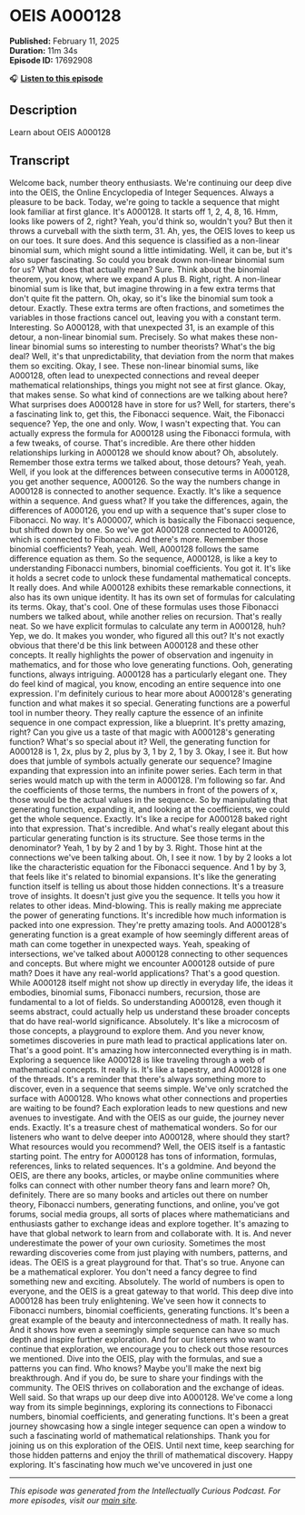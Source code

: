 # OEIS A000128

**Published:** February 11, 2025  
**Duration:** 11m 34s  
**Episode ID:** 17692908

🎧 **[Listen to this episode](https://intellectuallycurious.buzzsprout.com/2529712/episodes/17692908-oeis-a000128)**

## Description

Learn about OEIS A000128

## Transcript

Welcome back, number theory enthusiasts. We're continuing our deep dive into the OEIS, the Online Encyclopedia of Integer Sequences. Always a pleasure to be back. Today, we're going to tackle a sequence that might look familiar at first glance. It's A000128. It starts off 1, 2, 4, 8, 16. Hmm, looks like powers of 2, right? Yeah, you'd think so, wouldn't you? But then it throws a curveball with the sixth term, 31. Ah, yes, the OEIS loves to keep us on our toes. It sure does. And this sequence is classified as a non-linear binomial sum, which might sound a little intimidating. Well, it can be, but it's also super fascinating. So could you break down non-linear binomial sum for us? What does that actually mean? Sure. Think about the binomial theorem, you know, where we expand A plus B. Right, right. A non-linear binomial sum is like that, but imagine throwing in a few extra terms that don't quite fit the pattern. Oh, okay, so it's like the binomial sum took a detour. Exactly. These extra terms are often fractions, and sometimes the variables in those fractions cancel out, leaving you with a constant term. Interesting. So A000128, with that unexpected 31, is an example of this detour, a non-linear binomial sum. Precisely. So what makes these non-linear binomial sums so interesting to number theorists? What's the big deal? Well, it's that unpredictability, that deviation from the norm that makes them so exciting. Okay, I see. These non-linear binomial sums, like A000128, often lead to unexpected connections and reveal deeper mathematical relationships, things you might not see at first glance. Okay, that makes sense. So what kind of connections are we talking about here? What surprises does A000128 have in store for us? Well, for starters, there's a fascinating link to, get this, the Fibonacci sequence. Wait, the Fibonacci sequence? Yep, the one and only. Wow, I wasn't expecting that. You can actually express the formula for A000128 using the Fibonacci formula, with a few tweaks, of course. That's incredible. Are there other hidden relationships lurking in A000128 we should know about? Oh, absolutely. Remember those extra terms we talked about, those detours? Yeah, yeah. Well, if you look at the differences between consecutive terms in A000128, you get another sequence, A000126. So the way the numbers change in A000128 is connected to another sequence. Exactly. It's like a sequence within a sequence. And guess what? If you take the differences, again, the differences of A000126, you end up with a sequence that's super close to Fibonacci. No way. It's A000007, which is basically the Fibonacci sequence, but shifted down by one. So we've got A000128 connected to A000126, which is connected to Fibonacci. And there's more. Remember those binomial coefficients? Yeah, yeah. Well, A000128 follows the same difference equation as them. So the sequence, A000128, is like a key to understanding Fibonacci numbers, binomial coefficients. You got it. It's like it holds a secret code to unlock these fundamental mathematical concepts. It really does. And while A000128 exhibits these remarkable connections, it also has its own unique identity. It has its own set of formulas for calculating its terms. Okay, that's cool. One of these formulas uses those Fibonacci numbers we talked about, while another relies on recursion. That's really neat. So we have explicit formulas to calculate any term in A000128, huh? Yep, we do. It makes you wonder, who figured all this out? It's not exactly obvious that there'd be this link between A000128 and these other concepts. It really highlights the power of observation and ingenuity in mathematics, and for those who love generating functions. Ooh, generating functions, always intriguing. A000128 has a particularly elegant one. They do feel kind of magical, you know, encoding an entire sequence into one expression. I'm definitely curious to hear more about A000128's generating function and what makes it so special. Generating functions are a powerful tool in number theory. They really capture the essence of an infinite sequence in one compact expression, like a blueprint. It's pretty amazing, right? Can you give us a taste of that magic with A000128's generating function? What's so special about it? Well, the generating function for A000128 is 1, 2x, plus by 2, plus by 3, 1 by 2, 1 by 3. Okay, I see it. But how does that jumble of symbols actually generate our sequence? Imagine expanding that expression into an infinite power series. Each term in that series would match up with the term in A000128. I'm following so far. And the coefficients of those terms, the numbers in front of the powers of x, those would be the actual values in the sequence. So by manipulating that generating function, expanding it, and looking at the coefficients, we could get the whole sequence. Exactly. It's like a recipe for A000128 baked right into that expression. That's incredible. And what's really elegant about this particular generating function is its structure. See those terms in the denominator? Yeah, 1 by by 2 and 1 by by 3. Right. Those hint at the connections we've been talking about. Oh, I see it now. 1 by by 2 looks a lot like the characteristic equation for the Fibonacci sequence. And 1 by by 3, that feels like it's related to binomial expansions. It's like the generating function itself is telling us about those hidden connections. It's a treasure trove of insights. It doesn't just give you the sequence. It tells you how it relates to other ideas. Mind-blowing. This is really making me appreciate the power of generating functions. It's incredible how much information is packed into one expression. They're pretty amazing tools. And A000128's generating function is a great example of how seemingly different areas of math can come together in unexpected ways. Yeah, speaking of intersections, we've talked about A000128 connecting to other sequences and concepts. But where might we encounter A000128 outside of pure math? Does it have any real-world applications? That's a good question. While A000128 itself might not show up directly in everyday life, the ideas it embodies, binomial sums, Fibonacci numbers, recursion, those are fundamental to a lot of fields. So understanding A000128, even though it seems abstract, could actually help us understand these broader concepts that do have real-world significance. Absolutely. It's like a microcosm of those concepts, a playground to explore them. And you never know, sometimes discoveries in pure math lead to practical applications later on. That's a good point. It's amazing how interconnected everything is in math. Exploring a sequence like A000128 is like traveling through a web of mathematical concepts. It really is. It's like a tapestry, and A000128 is one of the threads. It's a reminder that there's always something more to discover, even in a sequence that seems simple. We've only scratched the surface with A000128. Who knows what other connections and properties are waiting to be found? Each exploration leads to new questions and new avenues to investigate. And with the OEIS as our guide, the journey never ends. Exactly. It's a treasure chest of mathematical wonders. So for our listeners who want to delve deeper into A000128, where should they start? What resources would you recommend? Well, the OEIS itself is a fantastic starting point. The entry for A000128 has tons of information, formulas, references, links to related sequences. It's a goldmine. And beyond the OEIS, are there any books, articles, or maybe online communities where folks can connect with other number theory fans and learn more? Oh, definitely. There are so many books and articles out there on number theory, Fibonacci numbers, generating functions, and online, you've got forums, social media groups, all sorts of places where mathematicians and enthusiasts gather to exchange ideas and explore together. It's amazing to have that global network to learn from and collaborate with. It is. And never underestimate the power of your own curiosity. Sometimes the most rewarding discoveries come from just playing with numbers, patterns, and ideas. The OEIS is a great playground for that. That's so true. Anyone can be a mathematical explorer. You don't need a fancy degree to find something new and exciting. Absolutely. The world of numbers is open to everyone, and the OEIS is a great gateway to that world. This deep dive into A000128 has been truly enlightening. We've seen how it connects to Fibonacci numbers, binomial coefficients, generating functions. It's been a great example of the beauty and interconnectedness of math. It really has. And it shows how even a seemingly simple sequence can have so much depth and inspire further exploration. And for our listeners who want to continue that exploration, we encourage you to check out those resources we mentioned. Dive into the OEIS, play with the formulas, and sue a patterns you can find. Who knows? Maybe you'll make the next big breakthrough. And if you do, be sure to share your findings with the community. The OEIS thrives on collaboration and the exchange of ideas. Well said. So that wraps up our deep dive into A000128. We've come a long way from its simple beginnings, exploring its connections to Fibonacci numbers, binomial coefficients, and generating functions. It's been a great journey showcasing how a single integer sequence can open a window to such a fascinating world of mathematical relationships. Thank you for joining us on this exploration of the OEIS. Until next time, keep searching for those hidden patterns and enjoy the thrill of mathematical discovery. Happy exploring. It's fascinating how much we've uncovered in just one

---
*This episode was generated from the Intellectually Curious Podcast. For more episodes, visit our [main site](https://intellectuallycurious.buzzsprout.com).*
